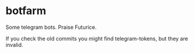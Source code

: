# botfarm
Some telegram bots. Praise Futurice.

If you check the old commits you might find telegram-tokens, but they are invalid.
